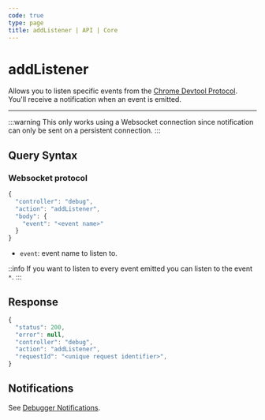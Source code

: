 ```yaml
---
code: true
type: page
title: addListener | API | Core
---
```


# addListener

Allows you to listen specific events from the [Chrome Devtool Protocol](https://chromedevtools.github.io/devtools-protocol/v8). You'll receive a notification when an event is emitted.

---

:::warning
This only works using a Websocket connection since notification can only be sent on a persistent connection.
:::


## Query Syntax

### Websocket protocol

```js
{
  "controller": "debug",
  "action": "addListener",
  "body": {
    "event": "<event name>"
  }
}
```

- `event`: event name to listen to.

::info
If you want to listen to every event emitted you can listen to the event `*`.
:::

## Response


```js
{
  "status": 200,
  "error": null,
  "controller": "debug",
  "action": "addListener",
  "requestId": "<unique request identifier>",
}
```

## Notifications

See [Debugger Notifications](/core/2/api/payloads/notifications).